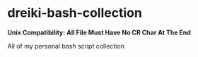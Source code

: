 # dreiki-bash-collection
**Unix Compatibility: All File Must Have No CR Char At The End**

All of my personal bash script collection


